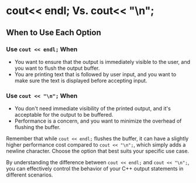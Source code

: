 # cout<< endl; Vs. cout<< "\n";

## When to Use Each Option

### Use `cout << endl;` When

- You want to ensure that the output is immediately visible to the user, and you want to flush the output buffer.
- You are printing text that is followed by user input, and you want to make sure the text is displayed before accepting input.

### Use `cout << "\n";` When

- You don't need immediate visibility of the printed output, and it's acceptable for the output to be buffered.
- Performance is a concern, and you want to minimize the overhead of flushing the buffer.

Remember that while `cout << endl;` flushes the buffer, it can have a slightly higher performance cost compared to `cout << "\n";`, which simply adds a newline character. Choose the option that best suits your specific use case.

By understanding the difference between `cout << endl;` and `cout << "\n";`, you can effectively control the behavior of your C++ output statements in different scenarios.
